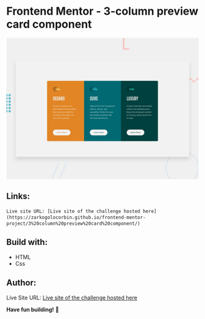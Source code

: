 # Frontend Mentor - 3-column preview card component

![Design preview for the 3-column preview card component coding challenge](./design/desktop-preview.jpg)

## Links:

    Live site URL: [Live site of the challenge hosted here](https://zarkogolocorbin.github.io/frontend-mentor-project/3%20column%20preview%20card%20component/)

## Build with:

- HTML
- Css

## Author:

Live Site URL: [Live site of the challenge hosted here]()

**Have fun building!** 🚀
